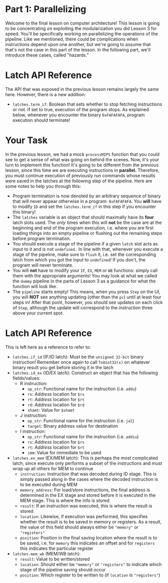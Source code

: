 # Part 1: Parallelizing
Welcome to the final lesson on computer architecture! This lesson is going to be
concentrating on exploiting the modularization you did Lesson 3 for speed. You'll
be specifically working on parallelizing the operations of the pipeline. Like we
mentioned, there could be complications when instructions depend upon one another,
but we're going to assume that that's not the case in this part of the lesson. In the
following part, we'll introduce these cases, called "hazards."

# Latch API Reference
The API that was exposed in the previous lesson remains largely the same here. However, there
is a new addition: 

- `latches.term_if`: Boolean that sets whether to stop fetching instructions or not. If
set to true, execution of the program stops. As explained below, whenever you encounter
the binary  `0xFAFAFAFA`, program execution should terminate!

# Your Task
In the previous lesson, we had a mock `processMIPS` function that you could see
to get a sense of what was going on behind the scenes. Now, it's your turn to implement this
function! It's going to be different from the previous lesson, since this time we
are executing instructions in **parallel.** Therefore, you must continue execution 
of previously run commands whose results were saved in the latches at the
following step of the pipeline. Here are some notes to help you through this:

- Program termination is now denoted by an arbitrary sequence of binary that will never
appear otherwise in a program: `0xFAFAFAFA`. You **will** have to modify `ID` and set
the `latches.term_if` in this step if you encounter this binary!
- The `latches` variable is an object that should maximally have its **four**
latch slots used. The *only* times when this will **not** be the case are at the 
beginning and end of the program execution, i.e. where you are first loading things 
into an empty pipeline or flushing out the remaining steps before program termination.
- You should execute a stage of the pipeline if a given `latch` slot acts as input to it
and is not `undefined.` In line with that, whenever you execute a stage of the pipeline,
make sure to `flush` it, i.e. set the corresponding latch from which you got the input
to `undefined`! If you don't, the program will never terminate.
- You will **not** have to modify your `IF`, `EX`, `MEM` or `WB` functions:
simply call them with the appropriate arguments! You may look at what we called the `dummy`
pipeline in the parts of Lesson 3 as a guidance for what the function will look like.
- The `pipeline` starts empty! This means, when you press `Step` on the UI, you will 
**NOT** see anything updating (other than the `pc`) until at least four steps in! After
that point, however, you should see updates on each click of `Step`, although the update
will correspond to the instruction three above your current spot.

# Latch API Reference
This is left here as a reference to refer to:

- `latches.if_id` (IF/ID latch): Must be the `unsigned 32-bit` binary instruction! Remember once
  again to call `ToUint32(x)` on whatever binary result you get before storing it in the latch
- `latches.id_ex` (ID/EX latch): Construct an object that has the following fields/values:
  - R instruction: 
    - `op_str`: Functional name for the instruction (i.e. `addu`)
    - `rs`: *Address* location for `$rs`
    - `rt`: *Address* location for `$rt`
    - `rd`: *Address* location for `$rd`
    - `shamt`: Value for `$shamt`
  - J instruction: 
    - `op_str`: Functional name for the instruction (i.e. `jal`)
    - `target`: Binary address value for destination
  - I instruction: 
    - `op_str`: Functional name for the instruction (i.e. `addiu`)
    - `rs`: *Address* location for `$rs`
    - `rt`: *Address* location for `$rt`
    - `imm`: Value for immediate to be used
- `latches.ex_mem` (EX/MEM latch): This is perhaps the most complicated latch, since execute
  only performs a subset of the instructions and must wrap up all others for MEM to continue
  - `instruction`: Instruction that was decoded during ID stage. This is simply passed along
  in the cases where the decoded instruction is to be executed during MEM
  - `memory_address`: For load/store instructions, the final address is determined in the EX
  stage and stored before it is executed in the MEM stage. This is where the info is stored
  - `result`: If an instruction was executed, this is where the result is stored
  - `location`: Likewise, if execution was performed, this specifies whether the result is
  to be saved in memory or registers. As a result, the value of this field should always either
  be `"memory"` or `"registers"`
  - `position`: Position in the final saving location where the result is to be saved, i.e. for
  `memory` this indicates an offset and for `registers` this indicates the particular register 
- `latches.mem_wb` (MEM/WB latch): 
  - `result`: Value to be written/stored
  - `location`: Should either be `"memory"` or `"registers"` to indicate which stage of the
  pipeline saving should occur
  - `position`: Which register to be written to (if `location` is `"registers"`)
